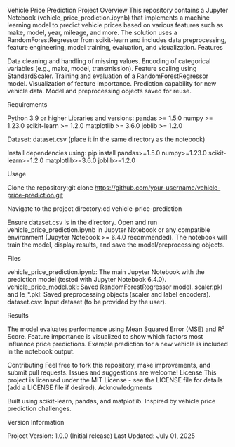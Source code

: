 Vehicle Price Prediction Project
Overview
This repository contains a Jupyter Notebook (vehicle_price_prediction.ipynb) that implements a machine learning model to predict vehicle prices based on various features such as make, model, year, mileage, and more. The solution uses a RandomForestRegressor from scikit-learn and includes data preprocessing, feature engineering, model training, evaluation, and visualization.
Features

Data cleaning and handling of missing values.
Encoding of categorical variables (e.g., make, model, transmission).
Feature scaling using StandardScaler.
Training and evaluation of a RandomForestRegressor model.
Visualization of feature importance.
Prediction capability for new vehicle data.
Model and preprocessing objects saved for reuse.

Requirements

Python 3.9 or higher
Libraries and versions:
pandas >= 1.5.0
numpy >= 1.23.0
scikit-learn >= 1.2.0
matplotlib >= 3.6.0
joblib >= 1.2.0


Dataset: dataset.csv (place it in the same directory as the notebook)

Install dependencies using:
pip install pandas>=1.5.0 numpy>=1.23.0 scikit-learn>=1.2.0 matplotlib>=3.6.0 joblib>=1.2.0

Usage

Clone the repository:git clone https://github.com/your-username/vehicle-price-prediction.git


Navigate to the project directory:cd vehicle-price-prediction


Ensure dataset.csv is in the directory.
Open and run vehicle_price_prediction.ipynb in Jupyter Notebook or any compatible environment (Jupyter Notebook >= 6.4.0 recommended).
The notebook will train the model, display results, and save the model/preprocessing objects.

Files

vehicle_price_prediction.ipynb: The main Jupyter Notebook with the prediction model (tested with Jupyter Notebook 6.4.0).
vehicle_price_model.pkl: Saved RandomForestRegressor model.
scaler.pkl and le_*.pkl: Saved preprocessing objects (scaler and label encoders).
dataset.csv: Input dataset (to be provided by the user).

Results

The model evaluates performance using Mean Squared Error (MSE) and R² Score.
Feature importance is visualized to show which factors most influence price predictions.
Example prediction for a new vehicle is included in the notebook output.

Contributing
Feel free to fork this repository, make improvements, and submit pull requests. Issues and suggestions are welcome!
License
This project is licensed under the MIT License - see the LICENSE file for details (add a LICENSE file if desired).
Acknowledgments

Built using scikit-learn, pandas, and matplotlib.
Inspired by vehicle price prediction challenges.

Version Information

Project Version: 1.0.0 (Initial release)
Last Updated: July 01, 2025
